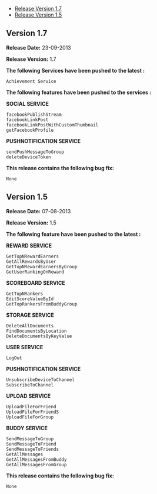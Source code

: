 * [Release Version 1.7](https://github.com/shephertz/App42_WINDOWS_SDK/blob/master/Change%20Log.md#version-17)
* [Release Version 1.5](https://github.com/shephertz/App42_WINDOWS_SDK/blob/master/Change%20Log.md#version-15)

## Version 1.7

**Release Date:** 23-09-2013

**Release Version:** 1.7

**The following Services have been pushed to the latest :**

```
Achievement Service
```

**The following features have been pushed to the services :**

**SOCIAL SERVICE**

```
facebookPublishStream
facebookLinkPost
facebookLinkPostWithCustomThumbnail
getFacebookProfile
```

**PUSHNOTIFICATION SERVICE**

```
sendPushMessageToGroup
deleteDeviceToken
```


**This release contains the following bug fix:**

```
None
```

## Version 1.5

**Release Date:** 07-08-2013

**Release Version:** 1.5

**The following feature have been pushed to the latest :**




**REWARD SERVICE**

```
GetTopNRewardEarners
GetAllRewardsByUser
GetTopNRewardEarnersByGroup
GetUserRankingOnReward
```

**SCOREBOARD SERVICE**

```
GetTopNRankers
EditScoreValueById
GetTopRankersFromBuddyGroup
```

**STORAGE SERVICE**

```
DeleteAllDocuments
FindDocumentsByLocation
DeleteDocumentsByKeyValue
```

**USER SERVICE**

```
LogOut
```

**PUSHNOTIFICATION SERVICE**

```
UnsubscribeDeviceToChannel
SubscribeToChannel
```

**UPLOAD SERVICE**

```
UploadFileForFriend
UploadFileForFriendS
UploadFileForGroup
```

**BUDDY SERVICE**

```
SendMessageToGroup
SendMessageToFriend
SendMessageToFriends
GetAllMessages
GetAllMessagesFromBuddy
GetAllMessagesFromGroup
```


**This release contains the following bug fix:**

```
None
```

